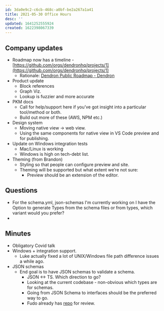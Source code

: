 ```yaml
---
id: 3da0e9c2-c6cb-468c-a0bf-be2a267a1a41
title: 2021-05-30 Office Hours
desc: ''
updated: 1641252555924
created: 1622398067339
---
```


## Company updates

-   Roadmap now has a timeline - [https://github.com/orgs/dendronhq/projects/1](https://github.com/orgs/dendronhq/projects/1)
    -   Rationale: [Dendron Public Roadmap - Dendron](https://wiki.dendron.so/notes/6e4c4f61-80a3-46fa-9ad3-04b99d9e9695.html)
-   Product update
    -   Block references
    -   Graph Viz.
    -   Lookup is fuzzier and more accurate
-   PKM docs
    -   Call for help/support here if you’ve got insight into a particular tool/method or both.
    -   Build out more of these (AWS, NPM etc.)
-   Design system
    -   Moving native view -> web view.
    -   Using the same components for native view in VS Code preview and for publishing.
-   Update on Windows integration tests
    -   Mac/Linux is working
    -   Windows is high on tech-debt list.
-   Theming (from Brandon)
    -   Styling so that people can configure preview and site.
    -   Theming will be supported but what extent we’re not sure:
        -   Preview should be an extension of the editor.

## Questions

-   For the schema.yml, json-schemas I'm currently working on I have the Option to generate Types from the schema files or from types, which variant would you prefer?
-

## Minutes

-   Obligatory Covid talk
-   Windows + integration support.
    -   Luke actually fixed a lot of UNIX/Windows file path difference issues a while ago.
-   JSON schemas
    -   End goal is to have JSON schemas to validate a schema.
        -   JSON &lt;-> TS. Which direction to go?
        -   Looking at the current codebase - non-obvious which types are for schemas.
        -   Going from JSON Schema to interfaces should be the preferred way to go.
        -   Fudo already has [repo](https://github.com/flammehawk/dendron-schemas) for review.
